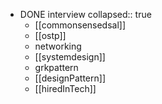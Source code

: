 - DONE interview
  collapsed:: true
	- [[commonsensedsal]]
	- [[ostp]]
	- networking
	- [[systemdesign]]
	- grkpattern
	- [[designPattern]]
	- [[hiredInTech]]